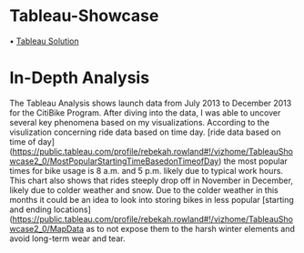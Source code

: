 # Tableau-Showcase

  • [Tableau Solution](https://public.tableau.com/profile/rebekah.rowland#!/vizhome/TableauShowcase2_0/MostPopularStartingTimeBasedonTimeofDay)
  
# In-Depth Analysis

 The Tableau Analysis shows launch data from July 2013 to December 2013 for the CitiBike Program. After diving into the data, I was able to uncover several key phenomena based on my visualizations. According to the visulization concerning ride data based on time day. [ride data based on time of day] (https://public.tableau.com/profile/rebekah.rowland#!/vizhome/TableauShowcase2_0/MostPopularStartingTimeBasedonTimeofDay)
 the most popular times for bike usage is 8 a.m. and 5 p.m. likely due to typical work hours. This chart also shows that rides steeply drop off in November in December, likely due to colder weather and snow. Due to the colder weather in this months it could be an idea to look into storing bikes in less popular [starting and ending locations] (https://public.tableau.com/profile/rebekah.rowland#!/vizhome/TableauShowcase2_0/MapData
 as to not expose them to the harsh winter elements and avoid long-term wear and tear. 
 
 
